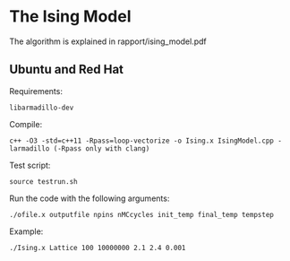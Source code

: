 # The Ising Model

The algorithm is explained in rapport/ising_model.pdf

## Ubuntu and Red Hat
Requirements:
```
libarmadillo-dev
```
Compile:
```
c++ -O3 -std=c++11 -Rpass=loop-vectorize -o Ising.x IsingModel.cpp -larmadillo (-Rpass only with clang)
```
Test script:
```
source testrun.sh
```
Run the code with the following arguments:
```
./ofile.x outputfile npins nMCcycles init_temp final_temp tempstep
```

Example:
```
./Ising.x Lattice 100 10000000 2.1 2.4 0.001
```
